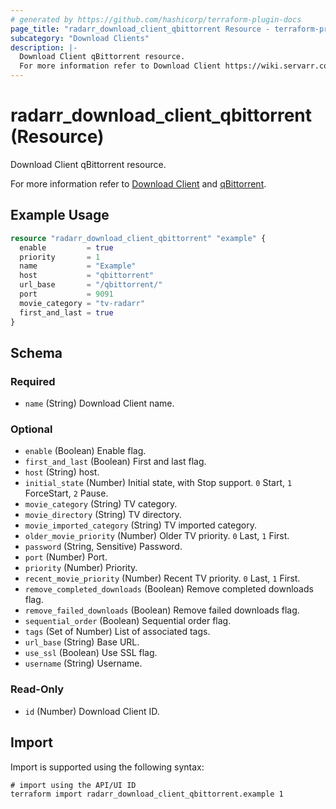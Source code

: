 ```yaml
---
# generated by https://github.com/hashicorp/terraform-plugin-docs
page_title: "radarr_download_client_qbittorrent Resource - terraform-provider-radarr"
subcategory: "Download Clients"
description: |-
  Download Client qBittorrent resource.
  For more information refer to Download Client https://wiki.servarr.com/radarr/settings#download-clients and qBittorrent https://wiki.servarr.com/radarr/supported#qbittorrent.
---
```


# radarr_download_client_qbittorrent (Resource)

<!-- subcategory:Download Clients -->Download Client qBittorrent resource.
For more information refer to [Download Client](https://wiki.servarr.com/radarr/settings#download-clients) and [qBittorrent](https://wiki.servarr.com/radarr/supported#qbittorrent).

## Example Usage

```terraform
resource "radarr_download_client_qbittorrent" "example" {
  enable         = true
  priority       = 1
  name           = "Example"
  host           = "qbittorrent"
  url_base       = "/qbittorrent/"
  port           = 9091
  movie_category = "tv-radarr"
  first_and_last = true
}
```

<!-- schema generated by tfplugindocs -->
## Schema

### Required

- `name` (String) Download Client name.

### Optional

- `enable` (Boolean) Enable flag.
- `first_and_last` (Boolean) First and last flag.
- `host` (String) host.
- `initial_state` (Number) Initial state, with Stop support. `0` Start, `1` ForceStart, `2` Pause.
- `movie_category` (String) TV category.
- `movie_directory` (String) TV directory.
- `movie_imported_category` (String) TV imported category.
- `older_movie_priority` (Number) Older TV priority. `0` Last, `1` First.
- `password` (String, Sensitive) Password.
- `port` (Number) Port.
- `priority` (Number) Priority.
- `recent_movie_priority` (Number) Recent TV priority. `0` Last, `1` First.
- `remove_completed_downloads` (Boolean) Remove completed downloads flag.
- `remove_failed_downloads` (Boolean) Remove failed downloads flag.
- `sequential_order` (Boolean) Sequential order flag.
- `tags` (Set of Number) List of associated tags.
- `url_base` (String) Base URL.
- `use_ssl` (Boolean) Use SSL flag.
- `username` (String) Username.

### Read-Only

- `id` (Number) Download Client ID.

## Import

Import is supported using the following syntax:

```shell
# import using the API/UI ID
terraform import radarr_download_client_qbittorrent.example 1
```
